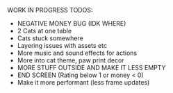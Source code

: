 WORK IN PROGRESS TODOS:

- NEGATIVE MONEY BUG (IDK WHERE)
- 2 Cats at one table
- Cats stuck somewhere
- Layering issues with assets etc
- More music and sound effects for actions
- More into cat theme, paw print decor
- MORE STUFF OUTSIDE AND MAKE IT LESS EMPTY
- END SCREEN (Rating below 1 or money < 0)
- Make it more performant (less frame updates)
